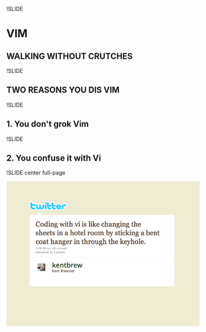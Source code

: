 !SLIDE 

# VIM #
## WALKING WITHOUT CRUTCHES #

!SLIDE 

## TWO REASONS YOU DIS VIM ##

!SLIDE 

## 1. You don't grok Vim

!SLIDE 

## 2. You confuse it with Vi

!SLIDE center full-page

![Vi is like a bent coathanger](../images/kentbrew-vi-coathanger.png)     
